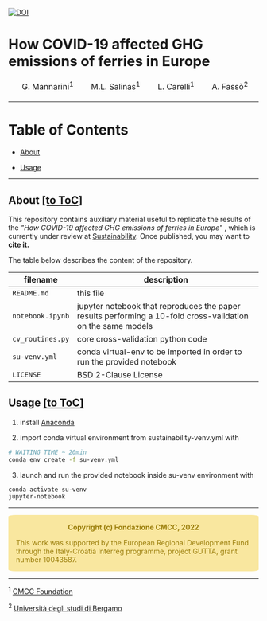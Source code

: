 [![DOI](https://zenodo.org/badge/DOI/10.5281/zenodo.6473158.svg)](https://doi.org/10.5281/zenodo.6473158)

# How COVID-19 affected GHG emissions of ferries in Europe
<table>
<thead>
  <tr>
    <td><a href="https://orcid.org/0000-0001-9205-7765" target='_blank'><img width=15 src="https://upload.wikimedia.org/wikipedia/commons/0/06/ORCID_iD.svg"></a> G. Mannarini<sup>1</sup></td>
    <td><a href="https://orcid.org/0000-0002-4045-4790"><img width=15 src="https://upload.wikimedia.org/wikipedia/commons/0/06/ORCID_iD.svg"></a> M.L. Salinas<sup>1</sup></td>
    <td><a href="https://orcid.org/0000-0003-4259-3505"><img width=15 src="https://upload.wikimedia.org/wikipedia/commons/0/06/ORCID_iD.svg"></a> L. Carelli<sup>1</sup></td>
    <td><a href="https://orcid.org/0000-0001-5132-9488"><img width=15 src="https://upload.wikimedia.org/wikipedia/commons/0/06/ORCID_iD.svg"></a>   A. Fassò<sup>2</sup></td>
  </tr>
</thead>
</table>

---

<a id='toc' name='toc'></a>
# Table of Contents

 - [About](#about)
 
 - [Usage](#usage)

---

<a id='about' name='about'></a>
## About [[to ToC]](#toc)

This repository contains auxiliary material useful to replicate the results of the *"How COVID-19 affected GHG emissions of ferries in Europe"*
, which is currently under review at [Sustainability](https://www.mdpi.com/journal/sustainability). Once published, you may want to **cite it.**

The table below describes the content of the repository.

| filename       | description                                                                                                 |
|----------------|-------------------------------------------------------------------------------------------------------------|
| `README.md`     | this file                                                                                                   |
| `notebook.ipynb` | jupyter notebook that reproduces the paper results performing a 10-fold cross-validation on the same models |
| `cv_routines.py` | core cross-validation python code                                                                           |
| `su-venv.yml`    | conda virtual-env to be imported in order to run the provided notebook                                      |
| `LICENSE`    | BSD 2-Clause License                               |

<a id='usage' name='usage'></a>
## Usage [[to ToC]](#toc)
  
  1. install [Anaconda](https://www.anaconda.com/products/distribution)
  
  2. import conda virtual environment from sustainability-venv.yml with
  ```bash
  # WAITING TIME ~ 20min
  conda env create -f su-venv.yml
  ```
  
  3. launch and run the provided notebook inside su-venv environment with
  ```bash
  conda activate su-venv  
  jupyter-notebook
  ```

---



<div class="warning" style='padding:0.1em; background-color: #f9e79f; color:#9a7d0a; border-radius:3%'>
<span>
<p style='margin-top:1em; text-align:center'>
<b>Copyright (c) Fondazione CMCC, 2022</b></p>
<p style='margin-left:1em;, font-style:italic'>
This work was supported by the European Regional Development Fund through the Italy-Croatia Interreg programme, project GUTTA, grant number 10043587.
</p>
</span>
</div>





---

<sup>1</sup> [CMCC Foundation](http://www.cmcc.it)

<sup>2</sup> [Università degli studi di Bergamo](http://www.unibg.it)
